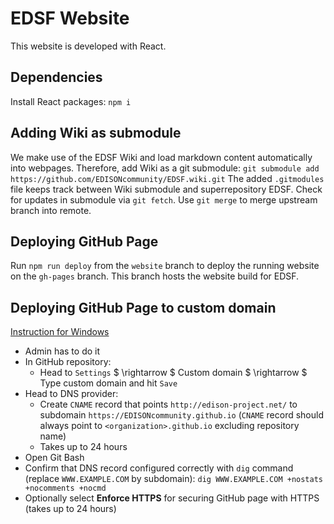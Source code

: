 # EDSF Website
This website is developed with React. 

## Dependencies
Install React packages: `npm i`

## Adding Wiki as submodule
We make use of the EDSF Wiki and load markdown content automatically into webpages. Therefore, add Wiki as a git submodule:
`git submodule add https://github.com/EDISONcommunity/EDSF.wiki.git`
The added `.gitmodules` file keeps track between Wiki submodule and superrepository EDSF. 
Check for updates in submodule via `git fetch`. Use `git merge` to merge upstream branch into remote.

## Deploying GitHub Page 
Run `npm run deploy` from the `website` branch to deploy the running website on the `gh-pages` branch. This branch hosts the website build for EDSF.

## Deploying GitHub Page to custom domain
[Instruction for Windows](https://docs.github.com/en/github/working-with-github-pages/managing-a-custom-domain-for-your-github-pages-site)

* Admin has to do it
* In GitHub repository:
	* Head to `Settings` $ \rightarrow $ Custom domain $ \rightarrow $ Type custom domain and hit `Save`
* Head to DNS provider:
	* Create `CNAME` record that points `http://edison-project.net/` to subdomain `https://EDISONcommunity.github.io` (`CNAME` record should always point to `<organization>.github.io` excluding repository name)
	* Takes up to 24 hours
* Open Git Bash
* Confirm that DNS record configured correctly with `dig` command (replace `WWW.EXAMPLE.COM` by subdomain): 
`dig WWW.EXAMPLE.COM +nostats +nocomments +nocmd` 
* Optionally select **Enforce HTTPS** for securing GitHub page with HTTPS (takes up to 24 hours)
